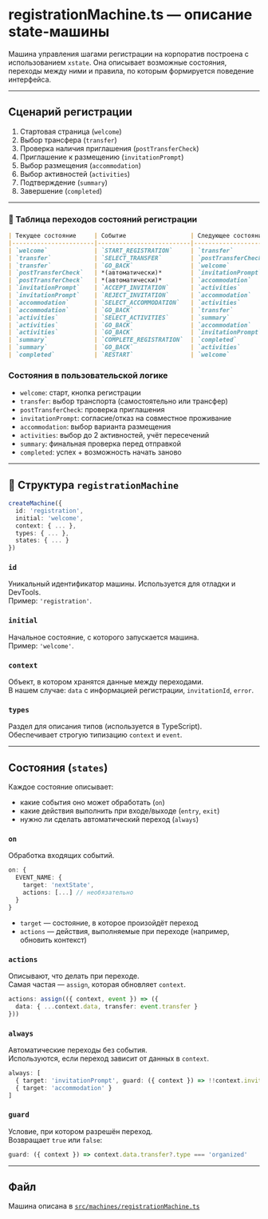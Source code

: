 # registrationMachine.ts — описание state-машины

Машина управления шагами регистрации на корпоратив построена с использованием `xstate`. Она описывает возможные состояния, переходы между ними и правила, по которым формируется поведение интерфейса.

---

## Сценарий регистрации

1. Стартовая страница (`welcome`)
2. Выбор трансфера (`transfer`)
3. Проверка наличия приглашения (`postTransferCheck`)
4. Приглашение к размещению (`invitationPrompt`)
5. Выбор размещения (`accommodation`)
6. Выбор активностей (`activities`)
7. Подтверждение (`summary`)
8. Завершение (`completed`)

---

### 🔄 Таблица переходов состояний регистрации

```markdown
| Текущее состояние     | Событие                  | Следующее состояние        | Условие                               |
|-----------------------|--------------------------|----------------------------|---------------------------------------|
| `welcome`             | `START_REGISTRATION`     | `transfer`                 | —                                     |
| `transfer`            | `SELECT_TRANSFER`        | `postTransferCheck`        | —                                     |
| `transfer`            | `GO_BACK`                | `welcome`                  | —                                     |
| `postTransferCheck`   | *(автоматически)*        | `invitationPrompt`         | если `invitationId` есть              |
| `postTransferCheck`   | *(автоматически)*        | `accommodation`            | если `invitationId` отсутствует       |
| `invitationPrompt`    | `ACCEPT_INVITATION`      | `activities`               | —                                     |
| `invitationPrompt`    | `REJECT_INVITATION`      | `accommodation`            | —                                     |
| `accommodation`       | `SELECT_ACCOMMODATION`   | `activities`               | —                                     |
| `accommodation`       | `GO_BACK`                | `transfer`                 | —                                     |
| `activities`          | `SELECT_ACTIVITIES`      | `summary`                  | —                                     |
| `activities`          | `GO_BACK`                | `accommodation`            | если `invitationId` нет               |
| `activities`          | `GO_BACK`                | `invitationPrompt`         | если `invitationId` есть              |
| `summary`             | `COMPLETE_REGISTRATION`  | `completed`                | —                                     |
| `summary`             | `GO_BACK`                | `activities`               | —                                     |
| `completed`           | `RESTART`                | `welcome`                  | —                                     |
```
### Состояния в пользовательской логике

- `welcome`: старт, кнопка регистрации
- `transfer`: выбор транспорта (самостоятельно или трансфер)
- `postTransferCheck`: проверка приглашения
- `invitationPrompt`: согласие/отказ на совместное проживание
- `accommodation`: выбор варианта размещения
- `activities`: выбор до 2 активностей, учёт пересечений
- `summary`: финальная проверка перед отправкой
- `completed`: успех + возможность начать заново

---

## 🧩 Структура `registrationMachine`

```ts
createMachine({
  id: 'registration',
  initial: 'welcome',
  context: { ... },
  types: { ... },
  states: { ... }
})
```

### `id`
Уникальный идентификатор машины. Используется для отладки и DevTools.  
Пример: `'registration'`.

### `initial`
Начальное состояние, с которого запускается машина.  
Пример: `'welcome'`.

### `context`
Объект, в котором хранятся данные между переходами.  
В нашем случае: `data` с информацией регистрации, `invitationId`, `error`.

### `types`
Раздел для описания типов (используется в TypeScript).  
Обеспечивает строгую типизацию `context` и `event`.

---

## Состояния (`states`)

Каждое состояние описывает:
- какие события оно может обработать (`on`)
- какие действия выполнить при входе/выходе (`entry`, `exit`)
- нужно ли сделать автоматический переход (`always`)

### `on`
Обработка входящих событий.

```ts
on: {
  EVENT_NAME: {
    target: 'nextState',
    actions: [...] // необязательно
  }
}
```

- `target` — состояние, в которое произойдёт переход
- `actions` — действия, выполняемые при переходе (например, обновить контекст)

### `actions`
Описывают, что делать при переходе.  
Самая частая — `assign`, которая обновляет `context`.

```ts
actions: assign(({ context, event }) => ({
  data: { ...context.data, transfer: event.transfer }
}))
```

### `always`
Автоматические переходы без события.  
Используются, если переход зависит от данных в `context`.

```ts
always: [
  { target: 'invitationPrompt', guard: ({ context }) => !!context.invitationId },
  { target: 'accommodation' }
]
```

### `guard`
Условие, при котором разрешён переход.  
Возвращает `true` или `false`:

```ts
guard: ({ context }) => context.data.transfer?.type === 'organized'
```

---

## Файл
Машина описана в [`src/machines/registrationMachine.ts`](../machines/registrationMachine.ts)

